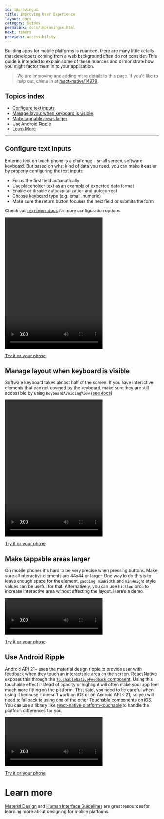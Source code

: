```yaml
---
id: improvingux
title: Improving User Experience
layout: docs
category: Guides
permalink: docs/improvingux.html
next: timers
previous: accessibility
---
```


Building apps for mobile platforms is nuanced, there are many little details that developers coming from a web background often do not consider. This guide is intended to explain some of these nuances and demonstrate how you might factor them in to your application.

> We are improving and adding more details to this page. If you'd like to help out, chime in at [react-native/14979](https://github.com/facebook/react-native/issues/14979).


## Topics index

- [Configure text inputs](#configure-text-inputs)
- [Manage layout when keyboard is visible](#manage-layout-when-keyboard-is-visible)
- [Make tappable areas larger](#make-tappable-areas-larger)
- [Use Android Ripple](#use-android-ripple)
- [Learn More](#learn-more)

-------------------------------------------------------------------------------

## Configure text inputs

Entering text on touch phone is a challenge - small screen, software keyboard. But based on what kind of data you need, you can make it easier by properly configuring the text inputs:

* Focus the first field automatically
* Use placeholder text as an example of expected data format
* Enable or disable autocapitalization and autocorrect
* Choose keyboard type (e.g. email, numeric)
* Make sure the return button focuses the next field or submits the form

Check out [`TextInput` docs](docs/textinput.html) for more configuration options.

<video src="img/textinput.mp4" autoplay loop width="320" height="430"></video>

[Try it on your phone](https://snack.expo.io/H1iGt2vSW)

## Manage layout when keyboard is visible

Software keyboard takes almost half of the screen. If you have interactive elements that can get covered by the keyboard, make sure they are still accessible by using `KeyboardAvoidingView` ([see docs](docs/keyboardavoidingview.html)).

<video src="img/keyboardavoidingview.mp4" autoplay loop width="320" height="448"></video>

[Try it on your phone](https://snack.expo.io/ryxRkwnrW)

## Make tappable areas larger

On mobile phones it's hard to be very precise when pressing buttons. Make sure all interactive elements are 44x44 or larger. One way to do this is to leave enough space for the element, `padding`, `minWidth` and `minHeight` style values can be useful for that. Alternatively, you can use [`hitSlop` prop](docs/touchablewithoutfeedback.html#hitslop) to increase interactive area without affecting the layout. Here's a demo:

<video src="img/hitslop.mp4" autoplay loop width="320" height="120"></video>

[Try it on your phone](https://snack.expo.io/rJPwCt4HZ)

## Use Android Ripple

Android API 21+ uses the material design ripple to provide user with feedback when they touch an interactable area on the screen. React Native exposes this through the [`TouchableNativeFeedback` component](docs/docs/touchablenativefeedback.html). Using this touchable effect instead of opacity or highlight will often make your app feel much more fitting on the platform. That said, you need to be careful when using it because it doesn't work on iOS or on Android API < 21, so you will need to fallback to using one of the other Touchable components on iOS. You can use a library like [react-native-platform-touchable](https://github.com/react-community/react-native-platform-touchable) to handle the platform differences for you.

<video src="img/ripple.mp4" autoplay loop width="320"></video>

[Try it on your phone](https://snack.expo.io/SJywqe3rZ)

# Learn more

[Material Design](https://material.io/) and [Human Interface Guidelines](https://developer.apple.com/ios/human-interface-guidelines/overview/design-principles/) are great resources for learning more about designing for mobile platforms.
